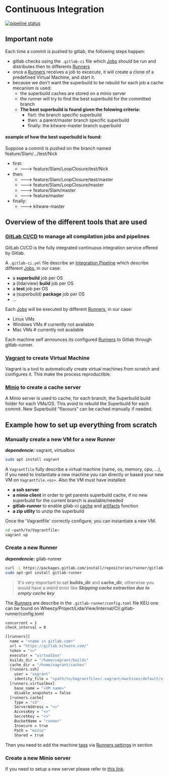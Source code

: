 # Continuous Integration

[![pipeline status](https://gitlab.kitware.com/bjacquet/LidarView-kwinternal/badges/master/pipeline.svg)](https://gitlab.kitware.com/bjacquet/LidarView-kwinternal/commits/master)

## Important note

Each time a commit is pushed to gitlab, the following steps happen:
- gitlab checks using the `.gitlab-ci` file which [Jobs] should be run and distributes then to differents [Runners]
- once a [Runners] receives a job to excecute, it will create a clone of a predefined Virtual Machine, and start it.
- because we don't want the superbuild to be rebuild for each job a cache mecanism is used:
    - the superbuild caches are stored on a minio server
    - the runner will try to find the best superbuild for the committed branch
    - **The best superbuild is found given the folowing criteria:**
        - fisrt: the branch specific superbuild
        - then: a parent/master branch specific superbuild
        - finally: the kitware-master branch superbuild

#### example of how the best superbuild is found:

Suppose a commit is pushed on the branch named feature/Slam/.../test/Nick
- first:
  - ---> feature/Slam/LoopClosure/test/Nick
- then:
  - ---> feature/Slam/LoopClosure/test/master
  - ---> feature/Slam/LoopClosure/master
  - ---> feature/Slam/master
  - ---> feature/master
- finally:
  - ---> kitware-master

## Overview of the different tools that are used

### [GitLab CI/CD] to manage all compilation jobs and pipelines

GitLab CI/CD is the fully integrated continuous integration service offered by Gitlab.


A `.gitlab-ci.yml` file describe an [Integration Pipeline] which describe different [Jobs], in our case:
- a **superbuild** job per OS
- a (lidarview) **build** job per OS
- a **test** job per OS
- a (superbuild) **package** job per OS
- ...

Each [Jobs] will be executed by different [Runners], in our case:
- Linux VMs
- Windows VMs # currently not available
- Mac VMs # currently not available

Each machine self announces its configured [Runners] to Gitlab through gitlab-runner.

### [Vagrant] to create Virtual Machine

Vagrant is a tool to automatically create virtual machines from scratch and configures it. This make the process reproductible.

### [Minio] to create a cache server

A Minio server is used to cache, for each branch, the Superbuild build folder for each VMs/OS. This avoid to rebuild the Superbuild for each commit. New Superbuild "flavours" can be cached manually if needed.

## Example how to set up everything from scratch

### Manually create a new VM for a new Runner

***dependencie:*** vagrant, virtualbox

```bash
sudo apt install vagrant
```
A `Vagrantfile` fully describe a virtual machine (name, os, memory, cpu, ...), if you need to instantiate a new machine you can directly or based your new VM on `Vagrantfile.<os>`. Also the VM must have installed:
- **a ssh server**
- **a minio client** in order to get parents superbuild cache, if no new superbuild for the current branch is available/needed
- **gitlab-runner** to enable gilab-ci [cache](https://docs.gitlab.com/ee/ci/yaml/#cache) and [artifacts](https://docs.gitlab.com/ee/ci/yaml/#artifacts) function
- **a zip utlity** to unzip the superbuild

Once the 'Vagrantfile' correctly configure, you can instantiate a new VM.

```bash
cd <path/to/Vagrantfile>
vagrant up
```

### Create a new Runner

***dependencie:*** gilab-runner

```bash
curl -L https://packages.gitlab.com/install/repositories/runner/gitlab-runner/script.deb.sh | sudo bash
sudo apt-get install gitlab-runner
```
> It's very important to set **builds_dir** and **cache_dir**, otherwise you would have a weird error like ***Skipping cache extraction due to empty cache key***

The [Runners] are describe in the `.gitlab-runner/config.toml` file
KEU one can be found on Wheezy/Project/LidarView/Internal/CI/.gitlab-runner/config.toml

```bash
concurrent = 1
check_interval = 0

[[runners]]
  name = "<name in gitlab.com>"
  url = "https://gitlab.kitware.com/"
  token = "<>"
  executor = "virtualbox"
  builds_dir = "/home/vagrant/builds"
  cache_dir = "/home/vagrant/caches"
  [runners.ssh]
    user = "vagrant"
    identity_file = "<path/to/Vagrantfile>/.vagrant/machines/default/virtualbox/private_key"
  [runners.virtualbox]
    base_name = "<VM name>"
    disable_snapshots = false
  [runners.cache]
    Type = "s3"
    ServerAddress = "<>"
    AccessKey = "<>"
    SecretKey = "<>"
    BucketName = "runner"
    Insecure = true
    Path = "minio"
    Shared = true
```
Then you need to add the machine [tags](https://docs.gitlab.com/ee/ci/yaml/#tags) via  [Runners settings](https://gitlab.kitware.com/bjacquet/LidarView-kwinternal/settings/ci_cd) in section 

### Create a new Minio server

If you need to setup a new server please refer to [this link](https://docs.gitlab.com/runner/install/registry_and_cache_servers.html#install-your-own-cache-server).


[GitLab CI/CD]: https://docs.gitlab.com/ee/ci/
[Integration Pipeline]: https://docs.gitlab.com/ee/ci/pipelines.html#pipelines
[Jobs]: https://docs.gitlab.com/ee/ci/pipelines.html#jobs
[Runners]: https://docs.gitlab.com/ee/ci/runners/README.html
[Vagrant]: https://www.vagrantup.com/
[Minio]: https://www.minio.io/
